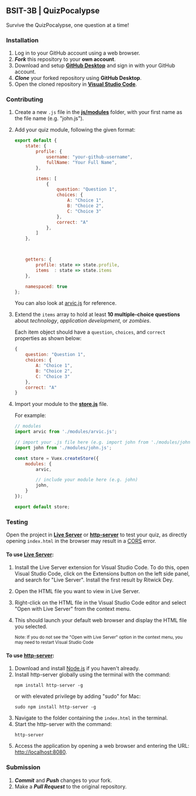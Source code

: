 ## BSIT-3B | QuizPocalypse
Survive the QuizPocalypse, one question at a time!

### Installation
1. Log in to your GitHub account using a web browser.
2. ***Fork*** this repository to your **own account**.
3. Download and setup [**GitHub Desktop**](https://desktop.github.com/) and sign in with your GitHub account.
4. ***Clone*** your forked repository using **GitHub Desktop**.
5. Open the cloned repository in [**Visual Studio Code**](https://code.visualstudio.com).

### Contributing
1. Create a new `.js` file in the [**js/modules**](js) folder, with your first name as the file name (e.g. "john.js").
2. Add your quiz module, following the given format:

    ```javascript
    export default {
        state: {
            profile: {
                username: "your-github-username",
                fullName: "Your Full Name",
            },

            items: [
                {
                    question: "Question 1",
                    choices: {
                        A: "Choice 1",
                        B: "Choice 2",
                        C: "Choice 3"
                    },
                    correct: "A"
                },
            ]
        },



        getters: {
            profile: state => state.profile,
            items  : state => state.items
        },

        namespaced: true
    };
    ```

   You can also look at [arvic.js](js/modules/arvic.js) for reference.


3. Extend the `items` array to hold at least **10 multiple-choice questions** about
   *technology*, *application development*, or *zombies*. 
   
   Each item object should have a `question`, `choices`, and `correct` properties
   as shown below:

   ```javascript
   {
       question: "Question 1",
       choices: {
           A: "Choice 1",
           B: "Choice 2",
           C: "Choice 3"
       },
       correct: "A"
   }
   ```

4. Import your module to the [**store.js**](js/store.js) file.
   
   For example:

   ```javascript
   // modules
   import arvic from './modules/arvic.js';
   
   // import your .js file here (e.g. import john from './modules/john.js')
   import john from './modules/john.js';
   
   const store = Vuex.createStore({
       modules: {
           arvic,
   
           // include your module here (e.g. john)
           john,
       }
   });
   
   export default store;
   ```

### Testing
Open the project in
[**Live Server**](https://marketplace.visualstudio.com/items?itemName=ritwickdey.LiveServer)
or
[**http-server**](https://www.npmjs.com/package/http-server)
to test your quiz,
as directly opening `index.html` in the browser may result in a
[CORS](https://developer.mozilla.org/en-US/docs/Web/HTTP/CORS) error.

#### To use [**Live Server**](https://marketplace.visualstudio.com/items?itemName=ritwickdey.LiveServer):
1. Install the Live Server extension for Visual Studio Code. To do this, open Visual Studio Code, click on the Extensions button on the left side panel, and search for "Live Server". Install the first result by Ritwick Dey. 
2. Open the HTML file you want to view in Live Server. 
3. Right-click on the HTML file in the Visual Studio Code editor and select "Open with Live Server" from the context menu. 
4. This should launch your default web browser and display the HTML file you selected. 
   
   <small>
   Note: If you do not see the "Open with Live Server" option in the context menu, you may need to restart Visual Studio Code
   </small>

#### To use [**http-server**](https://www.npmjs.com/package/http-server):
1. Download and install [Node.js](https://nodejs.org/) if you haven't already.
2. Install http-server globally using the terminal with the command:
   ```
   npm install http-server -g
   ```
   or with elevated privilege by adding "sudo" for Mac:
   ```
   sudo npm install http-server -g
   ```
3. Navigate to the folder containing the `index.html` in the terminal.
4. Start the http-server with the command:
   ```
   http-server
   ```
5. Access the application by opening a web browser and entering the URL:
  <http://localhost:8080>.

### Submission
1. ***Commit*** and ***Push*** changes to your fork.
2. Make a ***Pull Request*** to the original repository.
